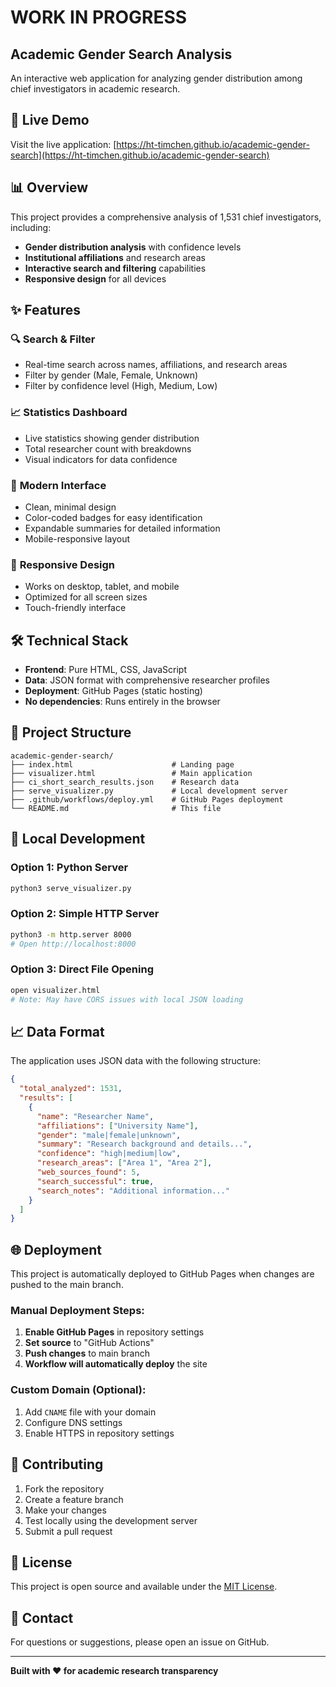 # WORK IN PROGRESS

## Academic Gender Search Analysis

An interactive web application for analyzing gender distribution among chief investigators in academic research.

## 🚀 Live Demo 

Visit the live application: [https://ht-timchen.github.io/academic-gender-search](https://ht-timchen.github.io/academic-gender-search)

## 📊 Overview

This project provides a comprehensive analysis of 1,531 chief investigators, including:

- **Gender distribution analysis** with confidence levels
- **Institutional affiliations** and research areas
- **Interactive search and filtering** capabilities
- **Responsive design** for all devices

## ✨ Features

### 🔍 **Search & Filter**
- Real-time search across names, affiliations, and research areas
- Filter by gender (Male, Female, Unknown)
- Filter by confidence level (High, Medium, Low)

### 📈 **Statistics Dashboard**
- Live statistics showing gender distribution
- Total researcher count with breakdowns
- Visual indicators for data confidence

### 🎨 **Modern Interface**
- Clean, minimal design
- Color-coded badges for easy identification
- Expandable summaries for detailed information
- Mobile-responsive layout

### 📱 **Responsive Design**
- Works on desktop, tablet, and mobile
- Optimized for all screen sizes
- Touch-friendly interface

## 🛠️ Technical Stack

- **Frontend**: Pure HTML, CSS, JavaScript
- **Data**: JSON format with comprehensive researcher profiles
- **Deployment**: GitHub Pages (static hosting)
- **No dependencies**: Runs entirely in the browser

## 📁 Project Structure

```
academic-gender-search/
├── index.html                      # Landing page
├── visualizer.html                 # Main application
├── ci_short_search_results.json    # Research data
├── serve_visualizer.py             # Local development server
├── .github/workflows/deploy.yml    # GitHub Pages deployment
└── README.md                       # This file
```

## 🚀 Local Development

### Option 1: Python Server
```bash
python3 serve_visualizer.py
```

### Option 2: Simple HTTP Server
```bash
python3 -m http.server 8000
# Open http://localhost:8000
```

### Option 3: Direct File Opening
```bash
open visualizer.html
# Note: May have CORS issues with local JSON loading
```

## 📈 Data Format

The application uses JSON data with the following structure:

```json
{
  "total_analyzed": 1531,
  "results": [
    {
      "name": "Researcher Name",
      "affiliations": ["University Name"],
      "gender": "male|female|unknown",
      "summary": "Research background and details...",
      "confidence": "high|medium|low",
      "research_areas": ["Area 1", "Area 2"],
      "web_sources_found": 5,
      "search_successful": true,
      "search_notes": "Additional information..."
    }
  ]
}
```

## 🌐 Deployment

This project is automatically deployed to GitHub Pages when changes are pushed to the main branch.

### Manual Deployment Steps:

1. **Enable GitHub Pages** in repository settings
2. **Set source** to "GitHub Actions"
3. **Push changes** to main branch
4. **Workflow will automatically deploy** the site

### Custom Domain (Optional):

1. Add `CNAME` file with your domain
2. Configure DNS settings
3. Enable HTTPS in repository settings

## 🤝 Contributing

1. Fork the repository
2. Create a feature branch
3. Make your changes
4. Test locally using the development server
5. Submit a pull request

## 📄 License

This project is open source and available under the [MIT License](LICENSE).

## 📧 Contact

For questions or suggestions, please open an issue on GitHub.

---

**Built with ❤️ for academic research transparency**
